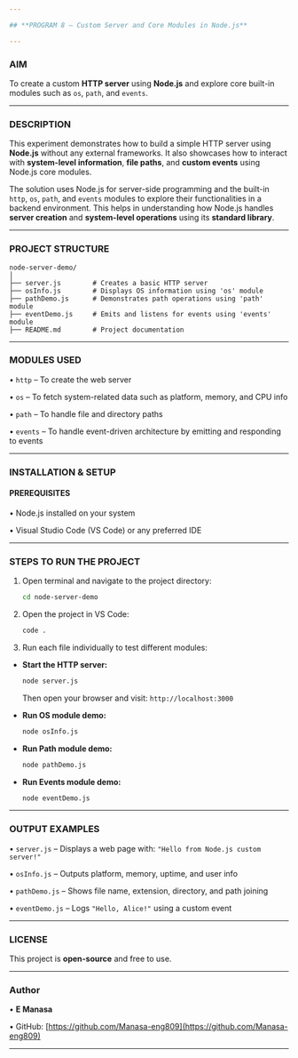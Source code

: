 ```yaml
---

## **PROGRAM 8 – Custom Server and Core Modules in Node.js**

---
```


### **AIM**

To create a custom **HTTP server** using **Node.js** and explore core built-in modules such as `os`, `path`, and `events`. 

---

### **DESCRIPTION**

This experiment demonstrates how to build a simple HTTP server using **Node.js** without any external frameworks. It also showcases how to interact with **system-level information**, **file paths**, and **custom events** using Node.js core modules.

The solution uses Node.js for server-side programming and the built-in `http`, `os`, `path`, and `events` modules to explore their functionalities in a backend environment. This helps in understanding how Node.js handles **server creation** and **system-level operations** using its **standard library**.

---

### **PROJECT STRUCTURE**

```
node-server-demo/
│
├── server.js        # Creates a basic HTTP server
├── osInfo.js        # Displays OS information using 'os' module
├── pathDemo.js      # Demonstrates path operations using 'path' module
├── eventDemo.js     # Emits and listens for events using 'events' module
├── README.md        # Project documentation
```

---

### **MODULES USED**

• `http` – To create the web server

• `os` – To fetch system-related data such as platform, memory, and CPU info

• `path` – To handle file and directory paths

• `events` – To handle event-driven architecture by emitting and responding to events

---

### **INSTALLATION & SETUP**

#### **PREREQUISITES**

• Node.js installed on your system

• Visual Studio Code (VS Code) or any preferred IDE

---

### **STEPS TO RUN THE PROJECT**

1. Open terminal and navigate to the project directory:

   ```bash
   cd node-server-demo
   ```

2. Open the project in VS Code:

   ```bash
   code .
   ```

3. Run each file individually to test different modules:

* **Start the HTTP server:**

  ```bash
  node server.js
  ```

  Then open your browser and visit:
  `http://localhost:3000`

* **Run OS module demo:**

  ```bash
  node osInfo.js
  ```

* **Run Path module demo:**

  ```bash
  node pathDemo.js
  ```

* **Run Events module demo:**

  ```bash
  node eventDemo.js
  ```

---

### **OUTPUT EXAMPLES**

• `server.js` – Displays a web page with:
`"Hello from Node.js custom server!"`

• `osInfo.js` – Outputs platform, memory, uptime, and user info

• `pathDemo.js` – Shows file name, extension, directory, and path joining

• `eventDemo.js` – Logs `"Hello, Alice!"` using a custom event

---

### **LICENSE**

This project is **open-source** and free to use.

---

### **Author**

• **E Manasa**

• GitHub: [https://github.com/Manasa-eng809](https://github.com/Manasa-eng809)

---
